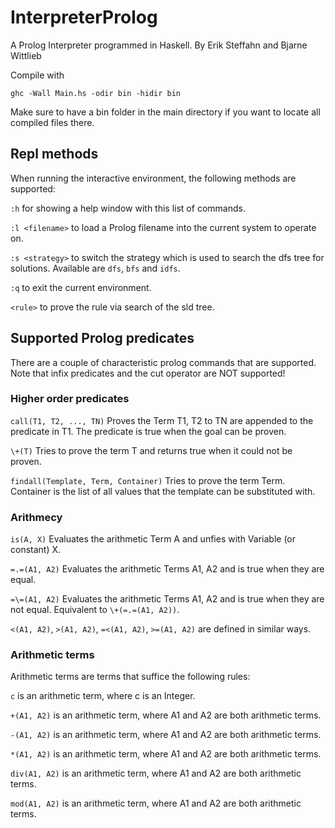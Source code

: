 # InterpreterProlog

A Prolog Interpreter programmed in Haskell.
By Erik Steffahn and Bjarne Wittlieb

Compile with

```
ghc -Wall Main.hs -odir bin -hidir bin
```

Make sure to have a bin folder in the main directory if you want to locate all compiled files there.

## Repl methods
When running the interactive environment, the following methods are supported:

```:h``` for showing a help window with this list of commands.

```:l <filename>``` to load a Prolog filename into the current system to operate on.

```:s <strategy>``` to switch the strategy which is used to search the dfs tree for solutions.
Available are ```dfs```, ```bfs``` and ```idfs```.

```:q``` to exit the current environment.

```<rule>``` to prove the rule via search of the sld tree.

## Supported Prolog predicates

There are a couple of characteristic prolog commands that are supported. Note that infix predicates and the cut operator are NOT supported!

### Higher order predicates
```call(T1, T2, ..., TN)``` Proves the Term T1, T2 to TN are appended to the predicate in T1. The predicate is true when the goal can be proven.

```\+(T)``` Tries to prove the term T and returns true when it could not be proven.

```findall(Template, Term, Container)``` Tries to prove the term Term. Container is the list of all values that the template can be substituted with.

### Arithmecy
```is(A, X)``` Evaluates the arithmetic Term A and unfies with Variable (or constant) X.

```=.=(A1, A2)``` Evaluates the arithmetic Terms A1, A2 and is true when they are equal.

```=\=(A1, A2)``` Evaluates the arithmetic Terms A1, A2 and is true when they are not equal. Equivalent to ```\+(=.=(A1, A2))```.

```<(A1, A2)```, ```>(A1, A2)```, ```=<(A1, A2)```, ```>=(A1, A2)``` are defined in similar ways.

### Arithmetic terms
Arithmetic terms are terms that suffice the following rules:

```c``` is an arithmetic term, where c is an Integer.

```+(A1, A2)``` is an arithmetic term, where A1 and A2 are both arithmetic terms.

```-(A1, A2)``` is an arithmetic term, where A1 and A2 are both arithmetic terms.

```*(A1, A2)``` is an arithmetic term, where A1 and A2 are both arithmetic terms.

```div(A1, A2)``` is an arithmetic term, where A1 and A2 are both arithmetic terms.

```mod(A1, A2)``` is an arithmetic term, where A1 and A2 are both arithmetic terms.
